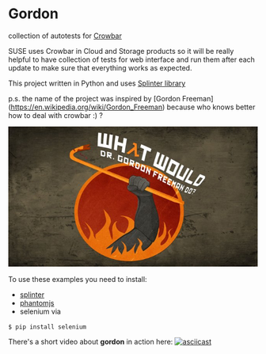 # Gordon
collection of autotests for [Crowbar](https://github.com/crowbar/crowbar)

SUSE uses Crowbar in Cloud and Storage products so it will be really helpful to have collection of tests for web interface and run them after each update to make sure that everything works as expected. 

This project written in Python and uses [Splinter library](https://splinter.readthedocs.io/en/latest/)

p.s. the name of the project was inspired by [Gordon Freeman] (https://en.wikipedia.org/wiki/Gordon_Freeman) because who knows better how to deal with crowbar :) ? 

![gordon](gordon.jpg)

To use these examples you need to install:
- [splinter](https://github.com/cobrateam/splinter)
- [phantomjs](http://phantomjs.org/)
- selenium via 
```
$ pip install selenium
```

There's a short video about **gordon** in action here:
[![asciicast](https://asciinema.org/a/162pcbr0vjdviu60m9igfmi87.png)](https://asciinema.org/a/162pcbr0vjdviu60m9igfmi87)
